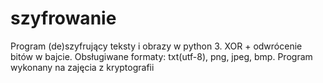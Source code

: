 # szyfrowanie
Program (de)szyfrujący teksty i obrazy w python 3.
XOR + odwrócenie bitów w bajcie.
Obsługiwane formaty: txt(utf-8), png, jpeg, bmp.
Program wykonany na zajęcia z kryptografii
